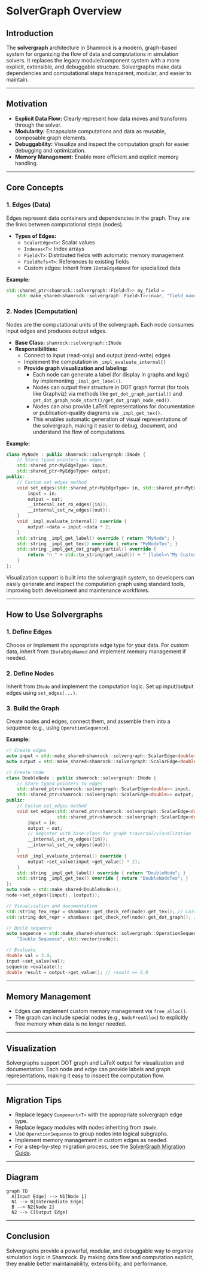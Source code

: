 # SolverGraph Overview

## Introduction

The **solvergraph** architecture in Shamrock is a modern, graph-based system for organizing the flow of data and computations in simulation solvers. It replaces the legacy module/component system with a more explicit, extensible, and debuggable structure. Solvergraphs make data dependencies and computational steps transparent, modular, and easier to maintain.

---

## Motivation

- **Explicit Data Flow:** Clearly represent how data moves and transforms through the solver.
- **Modularity:** Encapsulate computations and data as reusable, composable graph elements.
- **Debuggability:** Visualize and inspect the computation graph for easier debugging and optimization.
- **Memory Management:** Enable more efficient and explicit memory handling.

---

## Core Concepts

### 1. Edges (Data)

Edges represent data containers and dependencies in the graph. They are the links between computational steps (nodes).

- **Types of Edges:**
  - `ScalarEdge<T>`: Scalar values
  - `Indexes<T>`: Index arrays
  - `Field<T>`: Distributed fields with automatic memory management
  - `FieldRefs<T>`: References to existing fields
  - Custom edges: Inherit from `IDataEdgeNamed` for specialized data

**Example:**
```cpp
std::shared_ptr<shamrock::solvergraph::Field<T>> my_field =
    std::make_shared<shamrock::solvergraph::Field<T>>(nvar, "field_name", "\\phi");
```

### 2. Nodes (Computation)

Nodes are the computational units of the solvergraph. Each node consumes input edges and produces output edges.

- **Base Class:** `shamrock::solvergraph::INode`
- **Responsibilities:**
  - Connect to input (read-only) and output (read-write) edges
  - Implement the computation in `_impl_evaluate_internal()`
  - **Provide graph visualization and labeling:**
    - Each node can generate a label (for display in graphs and logs) by implementing `_impl_get_label()`.
    - Nodes can output their structure in DOT graph format (for tools like Graphviz) via methods like `get_dot_graph_partial()` and `get_dot_graph_node_start()/get_dot_graph_node_end()`.
    - Nodes can also provide LaTeX representations for documentation or publication-quality diagrams via `_impl_get_tex()`.
    - This enables automatic generation of visual representations of the solvergraph, making it easier to debug, document, and understand the flow of computations.

**Example:**
```cpp
class MyNode : public shamrock::solvergraph::INode {
    // Store typed pointers to edges
    std::shared_ptr<MyEdgeType> input;
    std::shared_ptr<MyEdgeType> output;
public:
    // Custom set_edges method
    void set_edges(std::shared_ptr<MyEdgeType> in, std::shared_ptr<MyEdgeType> out) {
        input = in;
        output = out;
        __internal_set_ro_edges({in});
        __internal_set_rw_edges({out});
    }
    void _impl_evaluate_internal() override {
        output->data = input->data * 2;
    }
    std::string _impl_get_label() override { return "MyNode"; }
    std::string _impl_get_tex() override { return "MyNodeTex"; }
    std::string _impl_get_dot_graph_partial() override {
        return "n_" + std::to_string(get_uuid()) + " [label=\"My Custom Node\"]\n";
    }
};
```

Visualization support is built into the solvergraph system, so developers can easily generate and inspect the computation graph using standard tools, improving both development and maintenance workflows.

---

## How to Use Solvergraphs

### 1. Define Edges
Choose or implement the appropriate edge type for your data. For custom data, inherit from `IDataEdgeNamed` and implement memory management if needed.

### 2. Define Nodes
Inherit from `INode` and implement the computation logic. Set up input/output edges using `set_edges(...)`.

### 3. Build the Graph
Create nodes and edges, connect them, and assemble them into a sequence (e.g., using `OperationSequence`).

**Example:**
```cpp
// Create edges
auto input = std::make_shared<shamrock::solvergraph::ScalarEdge<double>>("in", "in");
auto output = std::make_shared<shamrock::solvergraph::ScalarEdge<double>>("out", "out");

// Create node
class DoubleNode : public shamrock::solvergraph::INode {
    // Store typed pointers to edges
    std::shared_ptr<shamrock::solvergraph::ScalarEdge<double>> input;
    std::shared_ptr<shamrock::solvergraph::ScalarEdge<double>> output;
public:
    // Custom set_edges method
    void set_edges(std::shared_ptr<shamrock::solvergraph::ScalarEdge<double>> in,
                   std::shared_ptr<shamrock::solvergraph::ScalarEdge<double>> out) {
        input = in;
        output = out;
        // Register with base class for graph traversal/visualization
        __internal_set_ro_edges({in});
        __internal_set_rw_edges({out});
    }
    void _impl_evaluate_internal() override {
        output->set_value(input->get_value() * 2);
    }
    std::string _impl_get_label() override { return "DoubleNode"; }
    std::string _impl_get_tex() override { return "DoubleNodeTex"; }
};
auto node = std::make_shared<DoubleNode>();
node->set_edges({input}, {output});

// Visualization and documentation
std::string tex_repr = shambase::get_check_ref(node).get_tex(); // LaTeX representation
std::string dot_repr = shambase::get_check_ref(node).get_dot_graph(); // DOT graph representation

// Build sequence
auto sequence = std::make_shared<shamrock::solvergraph::OperationSequence>(
    "Double Sequence", std::vector{node});

// Evaluate
double val = 3.0;
input->set_value(val);
sequence->evaluate();
double result = output->get_value(); // result == 6.0
```

---

## Memory Management

- Edges can implement custom memory management via `free_alloc()`.
- The graph can include special nodes (e.g., `NodeFreeAlloc`) to explicitly free memory when data is no longer needed.

---

## Visualization

Solvergraphs support DOT graph and LaTeX output for visualization and documentation. Each node and edge can provide labels and graph representations, making it easy to inspect the computation flow.

---

## Migration Tips

- Replace legacy `Component<T>` with the appropriate solvergraph edge type.
- Replace legacy modules with nodes inheriting from `INode`.
- Use `OperationSequence` to group nodes into logical subgraphs.
- Implement memory management in custom edges as needed.
- For a step-by-step migration process, see the [SolverGraph Migration Guide](solvergraph_migration_guide.md).

---

## Diagram

```mermaid
graph TD
  A[Input Edge] --> N1[Node 1]
  N1 --> B[Intermediate Edge]
  B --> N2[Node 2]
  N2 --> C[Output Edge]
```

---

## Conclusion

Solvergraphs provide a powerful, modular, and debuggable way to organize simulation logic in Shamrock. By making data flow and computation explicit, they enable better maintainability, extensibility, and performance.
